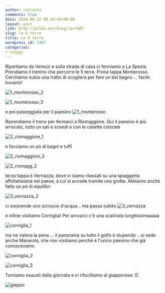 ```yaml
---
author: carlotta
comments: true
date: 2018-08-22 08:34:44+00:00
layout: post
link: http://pilde.net/blog/?p=7487
slug: le-5-terre
title: Le 5 terre
wordpress_id: 7487
categories:
- viaggi
---
```


Ripartiamo da Verezzi e sulla strada di casa ci fermiamo a La Spezia. Prendiamo il trenino che percorre le 5 terre. Prima tappa Monterosso. Cerchiamo subio una tratto di scogliera per fare un bel bagno ... facile trovarlo!

![1_monterosso_2]({{baseurl}}/uploads/2018/10/1_monterosso_2.jpg)


 ![1_monterosso_3]({{baseurl}}/uploads/2018/10/1_monterosso_3.jpg)


e poi passeggiata per il paesino ![1_monterosso]({{baseurl}}/uploads/2018/10/1_monterosso.jpg)


Riprendiamo il treno per fermarci a Riomaggiore. Qui il paesino è più arrocato, tutto un sali e scendi e con le casette colorate

![2_riomaggiore_1]({{baseurl}}/uploads/2018/10/2_riomaggiore_1.jpg)


e facciamo un pò di bagni e tuffi

![2_riomaggiore_3]({{baseurl}}/uploads/2018/10/2_riomaggiore_3.jpg)


 ![2_riomagg_2]({{baseurl}}/uploads/2018/10/2_riomagg_2.jpg)


terza tappa è Vernazza, dove ci siamo rilassati su una spiaggetta affollatissima nel paese, a cui si accede tramite una grotta. Abbiamo anche fatto un pò di equilibri

![3_vernazza_2]({{baseurl}}/uploads/2018/10/3_vernazza_2.jpg)


ci sorprende uno scroscio d'acqua... ma passa subito ![3_vernazza]({{baseurl}}/uploads/2018/10/3_vernazza.jpg)


e infine visitiamo Corniglia! Per arrivarci c'è una scalinata lunghissimaaaaa

![corniglia_1]({{baseurl}}/uploads/2018/10/corniglia_1.jpg)


ma ne valeva la pena ... il panorama su tutto il golfo è stupendo ...si vede anche Manarola, che non visitiamo perchè è l'unico paesino che già conoscevamo.

![corniglia_2]({{baseurl}}/uploads/2018/10/corniglia_2.jpg)


 ![corniglia_3]({{baseurl}}/uploads/2018/10/corniglia_3.jpg)




Torniamo esausti dalla giornata e ci rifocilliamo al giapponese :D

![giappo]({{baseurl}}/uploads/2018/10/giappo.jpg)



